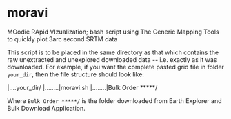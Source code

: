 moravi
======

MOodie RApid VIzualization; bash script using The Generic Mapping Tools to quickly plot 3arc second SRTM data

This script is to be placed in the same directory as that which contains the raw unextracted and unexplored downloaded data -- i.e. exactly as it was downloaded. For example, if you want the complete pasted grid file in folder `your_dir`, then the file structure should look like:
 
|....your_dir/
|........|moravi.sh
|........|Bulk Order *****/

Where `Bulk Order *****/` is the folder downloaded from Earth Explorer and Bulk Download Application.
